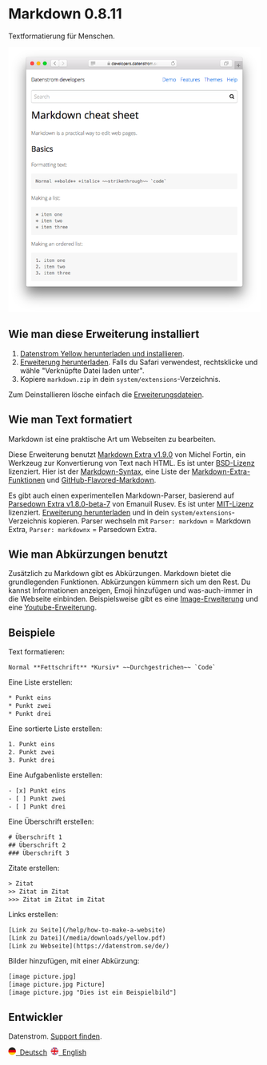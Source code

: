 Markdown 0.8.11
===============
Textformatierung für Menschen.

<p align="center"><img src="markdown-screenshot.png?raw=true" alt="Bildschirmfoto"></p>

## Wie man diese Erweiterung installiert

1. [Datenstrom Yellow herunterladen und installieren](https://github.com/datenstrom/yellow/).
2. [Erweiterung herunterladen](https://github.com/datenstrom/yellow-extensions/raw/master/zip/markdown.zip). Falls du Safari verwendest, rechtsklicke und wähle "Verknüpfte Datei laden unter".
3. Kopiere `markdown.zip` in dein `system/extensions`-Verzeichnis.

Zum Deinstallieren lösche einfach die [Erweiterungsdateien](extension.ini).

## Wie man Text formatiert

Markdown ist eine praktische Art um Webseiten zu bearbeiten.

Diese Erweiterung benutzt [Markdown Extra v1.9.0](https://github.com/michelf/php-markdown) von Michel Fortin, ein Werkzeug zur Konvertierung von Text nach HTML. Es ist unter [BSD-Lizenz](https://opensource.org/licenses/BSD-3-Clause) lizenziert. Hier ist der [Markdown-Syntax](http://commonmark.org/help/), eine Liste der [Markdown-Extra-Funktionen](https://michelf.ca/projects/php-markdown/extra/) und [GitHub-Flavored-Markdown](https://help.github.com/en/articles/basic-writing-and-formatting-syntax). 

Es gibt auch einen experimentellen Markdown-Parser, basierend auf [Parsedown Extra v1.8.0-beta-7](https://github.com/erusev/parsedown) von Emanuil Rusev. Es ist unter [MIT-Lizenz](https://opensource.org/licenses/MIT) lizenziert. [Erweiterung herunterladen](https://github.com/datenstrom/yellow-extensions/raw/master/features/markdown/markdownx.php) und in dein `system/extensions`-Verzeichnis kopieren. Parser wechseln mit `Parser: markdown` = Markdown Extra, `Parser: markdownx` = Parsedown Extra.

## Wie man Abkürzungen benutzt

Zusätzlich zu Markdown gibt es Abkürzungen. Markdown bietet die grundlegenden Funktionen. Abkürzungen kümmern sich um den Rest. Du kannst Informationen anzeigen, Emoji hinzufügen und was-auch-immer in die Webseite einbinden. Beispielsweise gibt es eine [Image-Erweiterung](https://github.com/datenstrom/yellow-extensions/tree/master/features/image/README-de.md) und eine [Youtube-Erweiterung](https://github.com/datenstrom/yellow-extensions/tree/master/features/youtube/README-de.md).

## Beispiele

Text formatieren:

    Normal **Fettschrift** *Kursiv* ~~Durchgestrichen~~ `Code`

Eine Liste erstellen:

    * Punkt eins
    * Punkt zwei
    * Punkt drei

Eine sortierte Liste erstellen:

    1. Punkt eins
    2. Punkt zwei
    3. Punkt drei

Eine Aufgabenliste erstellen:

    - [x] Punkt eins
    - [ ] Punkt zwei
    - [ ] Punkt drei

Eine Überschrift erstellen:

    # Überschrift 1
    ## Überschrift 2
    ### Überschrift 3

Zitate erstellen:

    > Zitat
    >> Zitat im Zitat
    >>> Zitat im Zitat im Zitat

Links erstellen:

    [Link zu Seite](/help/how-to-make-a-website)
    [Link zu Datei](/media/downloads/yellow.pdf)
    [Link zu Webseite](https://datenstrom.se/de/)

Bilder hinzufügen, mit einer Abkürzung:

    [image picture.jpg]
    [image picture.jpg Picture]
    [image picture.jpg "Dies ist ein Beispielbild"]

## Entwickler

Datenstrom. [Support finden](https://extensions.datenstrom.se/de/help/).

<p>
<a href="README-de.md"><img src="https://raw.githubusercontent.com/datenstrom/yellow-extensions/master/features/help/language-de.png" width="15" height="15" alt="Deutsch">&nbsp; Deutsch</a>&nbsp;
<a href="README.md"><img src="https://raw.githubusercontent.com/datenstrom/yellow-extensions/master/features/help/language-en.png" width="15" height="15" alt="English">&nbsp; English</a>&nbsp;
</p>
